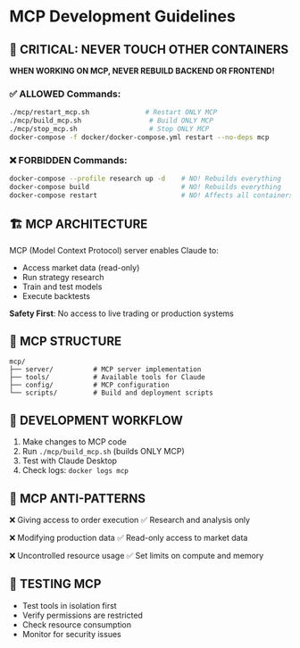 # MCP Development Guidelines

## 🚨 CRITICAL: NEVER TOUCH OTHER CONTAINERS

**WHEN WORKING ON MCP, NEVER REBUILD BACKEND OR FRONTEND!**

### ✅ ALLOWED Commands:
```bash
./mcp/restart_mcp.sh              # Restart ONLY MCP
./mcp/build_mcp.sh                 # Build ONLY MCP
./mcp/stop_mcp.sh                  # Stop ONLY MCP
docker-compose -f docker/docker-compose.yml restart --no-deps mcp
```

### ❌ FORBIDDEN Commands:
```bash
docker-compose --profile research up -d    # NO! Rebuilds everything
docker-compose build                       # NO! Rebuilds everything
docker-compose restart                     # NO! Affects all containers
```

## 🏗️ MCP ARCHITECTURE

MCP (Model Context Protocol) server enables Claude to:
- Access market data (read-only)
- Run strategy research
- Train and test models
- Execute backtests

**Safety First**: No access to live trading or production systems

## 📁 MCP STRUCTURE

```
mcp/
├── server/          # MCP server implementation
├── tools/           # Available tools for Claude
├── config/          # MCP configuration
└── scripts/         # Build and deployment scripts
```

## 🔧 DEVELOPMENT WORKFLOW

1. Make changes to MCP code
2. Run `./mcp/build_mcp.sh` (builds ONLY MCP)
3. Test with Claude Desktop
4. Check logs: `docker logs mcp`

## 🚫 MCP ANTI-PATTERNS

❌ Giving access to order execution
✅ Research and analysis only

❌ Modifying production data
✅ Read-only access to market data

❌ Uncontrolled resource usage
✅ Set limits on compute and memory

## 🧪 TESTING MCP

- Test tools in isolation first
- Verify permissions are restricted
- Check resource consumption
- Monitor for security issues